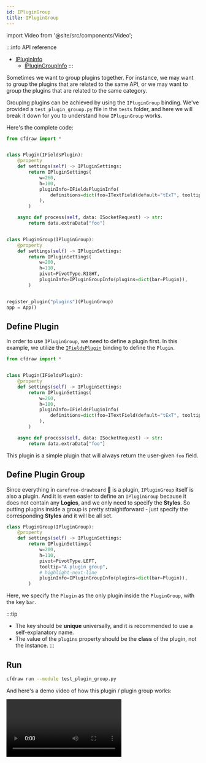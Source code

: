 ```yaml
---
id: IPluginGroup
title: IPluginGroup
---
```


import Video from '@site/src/components/Video';

:::info API reference
* [IPluginInfo](/docs/api-reference/IPluginInfo)
  * [IPluginGroupInfo](/docs/api-reference/IPluginInfo#iplugingroupinfo)
:::

Sometimes we want to group plugins together. For instance, we may want to group the plugins that are related to the same API, or we may want to group the plugins that are related to the same category.

Grouping plugins can be achieved by using the `IPluginGroup` binding. We've provided a `test_plugin_grouop.py` file in the `tests` folder, and here we will break it down for you to understand how `IPluginGroup` works.

Here's the complete code:

```python showLineNumbers title="tests/test_plugin_group.py"
from cfdraw import *


class Plugin(IFieldsPlugin):
    @property
    def settings(self) -> IPluginSettings:
        return IPluginSettings(
            w=260,
            h=180,
            pluginInfo=IFieldsPluginInfo(
                definitions=dict(foo=ITextField(default="tExT", tooltip="bar"))
            ),
        )

    async def process(self, data: ISocketRequest) -> str:
        return data.extraData["foo"]


class PluginGroup(IPluginGroup):
    @property
    def settings(self) -> IPluginSettings:
        return IPluginSettings(
            w=200,
            h=110,
            pivot=PivotType.RIGHT,
            pluginInfo=IPluginGroupInfo(plugins=dict(bar=Plugin)),
        )


register_plugin("plugins")(PluginGroup)
app = App()
```

## Define Plugin

In order to use `IPluginGroup`, we need to define a plugin first. In this example, we utilize the [`IFieldsPlugin`](/docs/plugins/IFieldsPlugin) binding to define the `Plugin`.

```python title="tests/test_plugin_group.py"
from cfdraw import *


class Plugin(IFieldsPlugin):
    @property
    def settings(self) -> IPluginSettings:
        return IPluginSettings(
            w=260,
            h=180,
            pluginInfo=IFieldsPluginInfo(
                definitions=dict(foo=ITextField(default="tExT", tooltip="bar"))
            ),
        )

    async def process(self, data: ISocketRequest) -> str:
        return data.extraData["foo"]
```

This plugin is a simple plugin that will always return the user-given `foo` field.

## Define Plugin Group

Since everything in `carefree-drawboard` 🎨 is a plugin, `IPluginGroup` itself is also a plugin. And it is even easier to define an `IPluginGroup` because it does not contain any **Logics**, and we only need to specify the **Styles**. So putting plugins inside a group is pretty straightforward - just specify the corresponding **Styles** and it will be all set.

```python title="tests/test_plugin_group.py"
class PluginGroup(IPluginGroup):
    @property
    def settings(self) -> IPluginSettings:
        return IPluginSettings(
            w=200,
            h=110,
            pivot=PivotType.LEFT,
            tooltip="A plugin group",
            # highlight-next-line
            pluginInfo=IPluginGroupInfo(plugins=dict(bar=Plugin)),
        )
```

Here, we specify the `Plugin` as the only plugin inside the `PluginGroup`, with the key `bar`.

:::tip
* The key should be **unique** universally, and it is recommended to use a self-explanatory name.
* The value of the `plugins` property should be the **class** of the plugin, not the instance.
:::

## Run

```bash title="tests"
cfdraw run --module test_plugin_group.py
```

And here's a demo video of how this plugin / plugin group works:

<Video url="https://github.com/carefree0910/carefree-drawboard/assets/15677328/9ce82f8b-0fb9-4da8-9519-52b8b6e77a30" />
